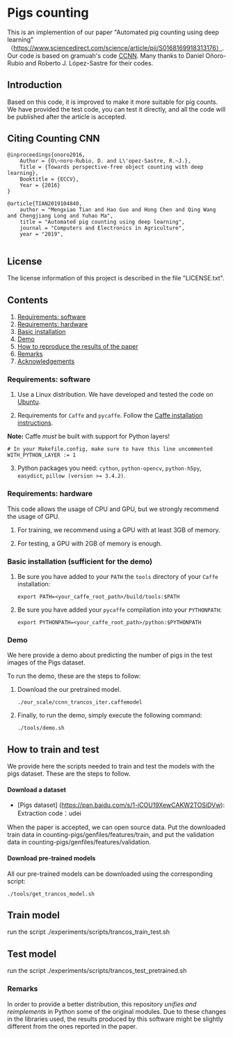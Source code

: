 # Pigs counting


This is an implemention of our paper "Automated pig counting using deep learning"
（https://www.sciencedirect.com/science/article/pii/S0168169918313176）. Our code is based on gramuah's code [CCNN](https://github.com/gramuah/ccnn).
Many thanks to  Daniel Oñoro-Rubio and Roberto J. López-Sastre for their codes.

## Introduction

Based on this code, it is improved to make it more suitable for pig counts.
We have provided the test code, you can test it directly, and all the code will be published after the article is accepted.

## Citing Counting CNN

```
@inproceedings{onoro2016,
    Author = {O\~noro-Rubio, D. and L\'opez-Sastre, R.~J.},
    Title = {Towards perspective-free object counting with deep learning},
    Booktitle = {ECCV},
    Year = {2016}
}
```
```
@article{TIAN2019104840,
    author = "Mengxiao Tian and Hao Guo and Hong Chen and Qing Wang and Chengjiang Long and Yuhao Ma",
    title = "Automated pig counting using deep learning",
    journal = "Computers and Electronics in Agriculture",
    year = "2019",
    
```

## License
The license information of this project is described in the file "LICENSE.txt".

## Contents
1. [Requirements: software](#requirements-software)
2. [Requirements: hardware](#requirements-hardware)
3. [Basic installation](#basic-installation-sufficient-for-the-demo)
4. [Demo](#demo)
5. [How to reproduce the results of the paper](#how-to-reproduce-the-results-of-the-paper)
6. [Remarks](#remarks)
7. [Acknowledgements](#acknowledgements)

### Requirements: software

1. Use a Linux distribution. We have developed and tested the code on [Ubuntu](http://www.ubuntu.com/).


2. Requirements for `Caffe` and `pycaffe`. Follow the [Caffe installation instructions](http://caffe.berkeleyvision.org/installation.html).

  **Note:** Caffe *must* be built with support for Python layers!

  ```make
  # In your Makefile.config, make sure to have this line uncommented
  WITH_PYTHON_LAYER := 1
  ```

3. Python packages you need: `cython`, `python-opencv`, `python-h5py`, `easydict`, `pillow (version >= 3.4.2)`.


### Requirements: hardware

This code allows the usage of CPU and GPU, but we strongly recommend the usage of GPU.

1. For training, we recommend using a GPU with at least 3GB of memory.

2. For testing, a GPU with 2GB of memory is enough.

### Basic installation (sufficient for the demo)

1. Be sure you have added to your `PATH` the `tools` directory of your `Caffe` installation:

    ```Shell
    export PATH=<your_caffe_root_path>/build/tools:$PATH
    ```
    
2. Be sure you have added your `pycaffe` compilation into your `PYTHONPATH`:
    
    ```Shell
    export PYTHONPATH=<your_caffe_root_path>/python:$PYTHONPATH
    ```
### Demo

We here provide a demo about predicting the number of pigs in the test images of the Pigs dataset.

To run the demo, these are the steps to follow:

1. Download the our pretrained model.
	```Shell
	./our_scale/ccnn_trancos_iter.caffemodel
	```

2. Finally, to run the demo, simply execute the following command:
	```Shell
	./tools/demo.sh
	```
    
## How to train and test
We provide here the scripts needed to train and test the models with the pigs dataset. These are the steps to follow.

#### Download a dataset

* [Pigs dataset]
(https://pan.baidu.com/s/1-iCOU19XewCAKW2TOSiDVw):
Extraction code：udei

When the paper is accepted, we can open source data.
Put the downloaded train data in counting-pigs/genfiles/features/train, and put the validation data in counting-pigs/genfiles/features/validation. 
#### Download pre-trained models

All our pre-trained models can be downloaded using the corresponding script:

```Shell
./tools/get_trancos_model.sh
```
    
## Train model
run the script
./experiments/scripts/trancos_train_test.sh

## Test model
run the script
./experiments/scripts/trancos_test_pretrained.sh
    
### Remarks

In order to provide a better distribution, this repository *unifies and reimplements* in Python some of the original modules. Due to these changes in the libraries used, the results produced by this software might be slightly different from the ones reported in the paper.
